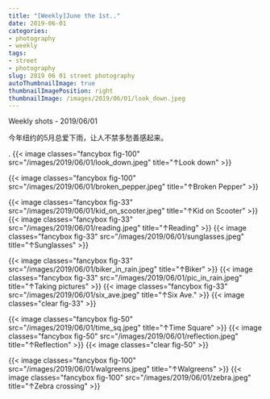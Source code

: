 ```yaml
---
title: "[Weekly]June the 1st.."
date: 2019-06-01
categories:
- photography
- weekly
tags:
- street
- photography
slug: 2019 06 01 street photography
autoThumbnailImage: true
thumbnailImagePosition: right
thumbnailImage: /images/2019/06/01/look_down.jpeg
---
```


Weekly shots - 2019/06/01
<!--more-->

今年纽约的5月总爱下雨，让人不禁多愁善感起来。

.
{{< image classes="fancybox fig-100" src="/images/2019/06/01/look_down.jpeg"  title="↑Look down" >}}

{{< image classes="fancybox fig-100" src="/images/2019/06/01/broken_pepper.jpeg"  title="↑Broken Pepper" >}}

{{< image classes="fancybox fig-33" src="/images/2019/06/01/kid_on_scooter.jpeg"  title="↑Kid on Scooter" >}}
{{< image classes="fancybox fig-33" src="/images/2019/06/01/reading.jpeg"  title="↑Reading" >}}
{{< image classes="fancybox fig-33" src="/images/2019/06/01/sunglasses.jpeg"  title="↑Sunglasses" >}}

{{< image classes="fancybox fig-33" src="/images/2019/06/01/biker_in_rain.jpeg"  title="↑Biker" >}}
{{< image classes="fancybox fig-33" src="/images/2019/06/01/pic_in_rain.jpeg"  title="↑Taking pictures" >}}
{{< image classes="fancybox fig-33" src="/images/2019/06/01/six_ave.jpeg"  title="↑Six Ave." >}}
{{< image classes="clear fig-33" >}}

{{< image classes="fancybox fig-50" src="/images/2019/06/01/time_sq.jpeg"  title="↑Time Square" >}}
{{< image classes="fancybox fig-50" src="/images/2019/06/01/reflection.jpeg"  title="↑Reflection" >}}
{{< image classes="clear fig-50" >}}

{{< image classes="fancybox fig-100" src="/images/2019/06/01/walgreens.jpeg"  title="↑Walgreens" >}}
{{< image classes="fancybox fig-100" src="/images/2019/06/01/zebra.jpeg"  title="↑Zebra crossing" >}}